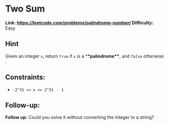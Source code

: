 # Two Sum

**Link: https://leetcode.com/problems/palindrome-number/
Difficulty:** Easy

## Hint

Given an integer `x`, return `true` if _`x`_ is a \***\*palindrome\*\***, and _`false` otherwise_ .

## Constraints:

- `-2^31 <= x <= 2^31` ` - 1`

## Follow-up:

**Follow up:** Could you solve it without converting the integer to a string?
